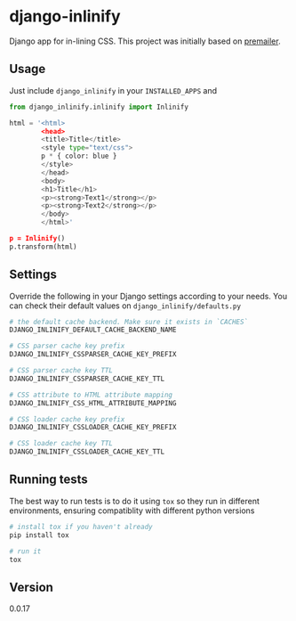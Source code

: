 django-inlinify
=========

Django app for in-lining CSS. This project was initially based on [premailer](https://github.com/peterbe/premailer).

Usage
--------------
Just include `django_inlinify` in your `INSTALLED_APPS` and
```python
from django_inlinify.inlinify import Inlinify

html = '<html>
        <head>
        <title>Title</title>
        <style type="text/css">
        p * { color: blue }
        </style>
        </head>
        <body>
        <h1>Title</h1>
        <p><strong>Text1</strong></p>
        <p><strong>Text2</strong></p>
        </body>
        </html>'

p = Inlinify()
p.transform(html)
```

Settings
--------------

Override the following in your Django settings according to your needs. You can check their default values on `django_inlinify/defaults.py`

```python
# the default cache backend. Make sure it exists in `CACHES`
DJANGO_INLINIFY_DEFAULT_CACHE_BACKEND_NAME

# CSS parser cache key prefix
DJANGO_INLINIFY_CSSPARSER_CACHE_KEY_PREFIX

# CSS parser cache key TTL
DJANGO_INLINIFY_CSSPARSER_CACHE_KEY_TTL

# CSS attribute to HTML attribute mapping
DJANGO_INLINIFY_CSS_HTML_ATTRIBUTE_MAPPING

# CSS loader cache key prefix
DJANGO_INLINIFY_CSSLOADER_CACHE_KEY_PREFIX

# CSS loader cache key TTL
DJANGO_INLINIFY_CSSLOADER_CACHE_KEY_TTL
```

Running tests
----

The best way to run tests is to do it using `tox` so they run in different environments, ensuring compatiblity with
different python versions

```python
# install tox if you haven't already
pip install tox

# run it
tox
```

Version
----

0.0.17
